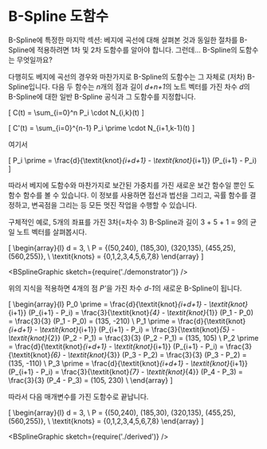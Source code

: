 # B-Spline 도함수

B-Spline에 특정한 마지막 섹션: 베지에 곡선에 대해 살펴본 것과 동일한 절차를 B-Spline에 적용하려면 1차 및 2차 도함수를 알아야 합니다. 그런데... B-Spline의 도함수는 무엇일까요?

다행히도 베지에 곡선의 경우와 마찬가지로 B-Spline의 도함수는 그 자체로 (저차) B-Spline입니다. 다음 두 함수는 <em>n</em>개의 점과 길이 <em>d+n+1</em>의 노트 벡터를 가진 차수 <em>d</em>의 B-Spline에 대한 일반 B-Spline 공식과 그 도함수를 지정합니다.

\[
  C(t) = \sum_{i=0}^n P_i \cdot N_{i,k}(t)
\]

\[
  C'(t) = \sum_{i=0}^{n-1} P_i \prime \cdot N_{i+1,k-1}(t)
\]

여기서

\[
  P_i \prime = \frac{d}{\textit{knot}_{i+d+1} - \textit{knot}_{i+1}} (P_{i+1} - P_i)
\]

따라서 베지에 도함수와 마찬가지로 보간된 가중치를 가진 새로운 보간 함수일 뿐인 도함수 함수를 볼 수 있습니다. 이 정보를 사용하면 접선과 법선을 그리고, 곡률 함수를 결정하고, 변곡점을 그리는 등 모든 멋진 작업을 수행할 수 있습니다.

구체적인 예로, 5개의 좌표를 가진 3차(=차수 3) B-Spline과 길이 3 + 5 + 1 = 9의 균일 노트 벡터를 살펴봅시다.

\[
  \begin{array}{l}
    d = 3, \\
    P = {(50,240), (185,30), (320,135), (455,25), (560,255)}, \\
    \textit{knots} = {0,1,2,3,4,5,6,7,8}
  \end{array}
\]

<BSplineGraphic sketch={require('./demonstrator')} />

위의 지식을 적용하면 4개의 점 <em>P'</em>을 가진 차수 <em>d-1</em>의 새로운 B-Spline이 됩니다.

\[
  \begin{array}{l}
    P_0 \prime = \frac{d}{\textit{knot}_{i+d+1} - \textit{knot}_{i+1}} (P_{i+1} - P_i)
    = \frac{3}{\textit{knot}_{4} - \textit{knot}_{1}} (P_1 - P_0)
    = \frac{3}{3} (P_1 - P_0)
    = (135, -210) \\
    P_1 \prime = \frac{d}{\textit{knot}_{i+d+1} - \textit{knot}_{i+1}} (P_{i+1} - P_i)
    = \frac{3}{\textit{knot}_{5} - \textit{knot}_{2}} (P_2 - P_1)
    = \frac{3}{3} (P_2 - P_1)
    = (135, 105) \\
    P_2 \prime = \frac{d}{\textit{knot}_{i+d+1} - \textit{knot}_{i+1}} (P_{i+1} - P_i)
    = \frac{3}{\textit{knot}_{6} - \textit{knot}_{3}} (P_3 - P_2)
    = \frac{3}{3} (P_3 - P_2)
    = (135, -110) \\
    P_3 \prime = \frac{d}{\textit{knot}_{i+d+1} - \textit{knot}_{i+1}} (P_{i+1} - P_i)
    = \frac{3}{\textit{knot}_{7} - \textit{knot}_{4}} (P_4 - P_3)
    = \frac{3}{3} (P_4 - P_3)
    = (105, 230) \\
  \end{array}
\]

따라서 다음 매개변수를 가진 도함수로 끝납니다.

\[
  \begin{array}{l}
    d = 3, \\
    P = {(50,240), (185,30), (320,135), (455,25), (560,255)}, \\
    \textit{knots} = {0,1,2,3,4,5,6,7,8}
  \end{array}
\]

<BSplineGraphic sketch={require('./derived')} />

